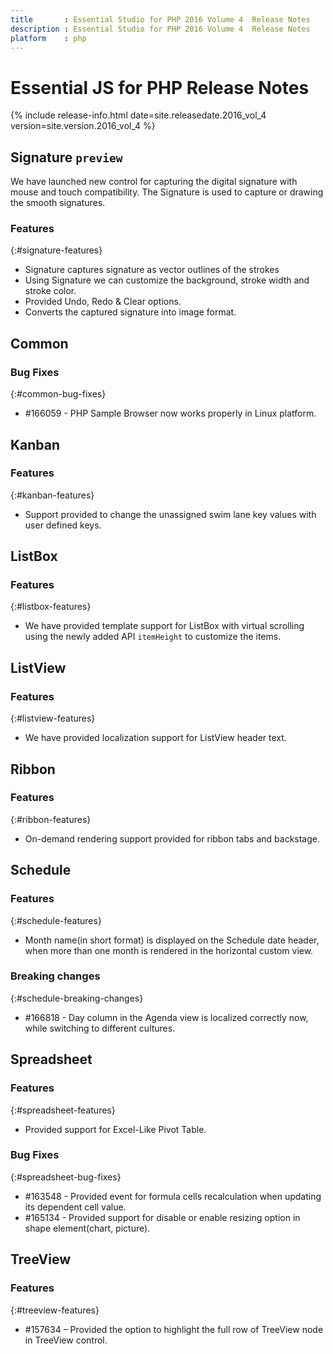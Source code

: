 ```yaml
---
title		: Essential Studio for PHP 2016 Volume 4  Release Notes
description	: Essential Studio for PHP 2016 Volume 4  Release Notes
platform	: php
---
```


# Essential JS for PHP Release Notes

{% include release-info.html date=site.releasedate.2016_vol_4 version=site.version.2016_vol_4 %} 





## Signature `preview`

We have launched new control for capturing the digital signature with mouse and touch compatibility. The Signature is used to capture or drawing the smooth signatures.


### Features
{:#signature-features}

* Signature captures signature as vector outlines of the strokes
* Using Signature we can customize the background, stroke width and stroke color. 
* Provided Undo, Redo & Clear options.
* Converts the captured signature into image format.
## Common

### Bug Fixes
{:#common-bug-fixes}

* \#166059 - PHP Sample Browser now works properly in Linux platform.
## Kanban

### Features
{:#kanban-features}

* Support provided to change the unassigned swim lane key values with user defined keys.

## ListBox

### Features
{:#listbox-features}

* We have provided template support for ListBox with virtual scrolling using the newly added API `itemHeight` to customize the items.
## ListView

### Features
{:#listview-features}

* We have provided localization support for ListView header text.
## Ribbon

### Features
{:#ribbon-features}

* On-demand rendering support provided for ribbon tabs and backstage.

## Schedule

### Features
{:#schedule-features}

* Month name(in short format) is displayed on the Schedule date header, when more than one month is rendered in the horizontal custom view.

### Breaking changes
{:#schedule-breaking-changes}

* \#166818 - Day column in the Agenda view is localized correctly now, while switching to different cultures.

## Spreadsheet

### Features
{:#spreadsheet-features}

* Provided support for Excel-Like Pivot Table.

### Bug Fixes
{:#spreadsheet-bug-fixes}

* \#163548 - Provided event for formula cells recalculation when updating its dependent cell value.
* \#165134 - Provided support for disable or enable resizing option in shape element(chart, picture).
## TreeView

### Features
{:#treeview-features}

* \#157634 – Provided the option to highlight the full row of TreeView node in TreeView control.

